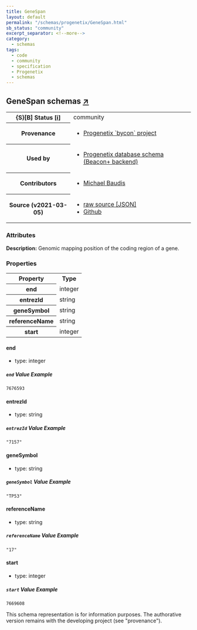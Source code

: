 ```yaml
---
title: GeneSpan
layout: default
permalink: "/schemas/progenetix/GeneSpan.html"
sb_status: "community"
excerpt_separator: <!--more-->
category:
  - schemas
tags:
  - code
  - community
  - specification
  - Progenetix
  - schemas
---
```


<div id="schema-header-title">
  <h2>GeneSpan <span id="schema-header-title-project">schemas <a href="https://github.com/progenetix/schemas" target="_BLANK">&nearr;</a></span> </h2>
</div>

<table id="schema-header-table">
  <tr>
    <th>{S}[B] Status <a href="https://schemablocks.org/about/sb-status-levels.html">[i]</a></th>
    <td><div id="schema-header-status">community</div></td>
  </tr>

  <tr>
    <th>Provenance</th>
    <td>
      <ul>
<li><a href="https://github.com/progenetix/bycon/">Progenetix `bycon` project</a></li>
      </ul>
    </td>
  </tr>
  <tr>
    <th>Used by</th>
    <td>
      <ul>
<li><a href="https://github.com/progenetix/schemas/">Progenetix database schema (Beacon+ backend)</a></li>
      </ul>
    </td>
  </tr>

<!--more-->

  <tr>
    <th>Contributors</th>
    <td>
      <ul>
<li><a href="https://orcid.org/0000-0002-9903-4248">Michael Baudis</a></li>
      </ul>
    </td>
  </tr>
  <tr>
    <th>Source (v2021-03-05)</th>
    <td>
      <ul>
        <li><a href="current/GeneSpan.json" target="_BLANK">raw source [JSON]</a></li>
        <li><a href="https://github.com/progenetix/schemas/blob/master/schemas/GeneSpan.yaml" target="_BLANK">Github</a></li>
      </ul>
    </td>
  </tr>
</table>

<div id="schema-attributes-title">
  <h3>Attributes</h3>
</div>

  
__Description:__ Genomic mapping position of the coding region of a gene.

### Properties

<table id="schema-properties-table">
  <tr>
    <th>Property</th>
    <th>Type</th>
  </tr>
  <tr>
    <th>end</th>
    <td>integer</td>
  </tr>
  <tr>
    <th>entrezId</th>
    <td>string</td>
  </tr>
  <tr>
    <th>geneSymbol</th>
    <td>string</td>
  </tr>
  <tr>
    <th>referenceName</th>
    <td>string</td>
  </tr>
  <tr>
    <th>start</th>
    <td>integer</td>
  </tr>

</table>


#### end

* type: integer



##### `end` Value Example  

```
7676593
```

#### entrezId

* type: string



##### `entrezId` Value Example  

```
"7157"
```

#### geneSymbol

* type: string



##### `geneSymbol` Value Example  

```
"TP53"
```

#### referenceName

* type: string



##### `referenceName` Value Example  

```
"17"
```

#### start

* type: integer



##### `start` Value Example  

```
7669608
```
<div id="schema-footer">
This schema representation is for information purposes. The authorative 
version remains with the developing project (see "provenance").
</div>


